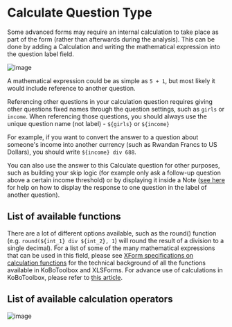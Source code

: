 # Calculate Question Type

Some advanced forms may require an internal calculation to take place as part of the form (rather than afterwards during the analysis). This can be done by adding a Calculation and writing the mathematical expression into the question label field.

![image](/images/calculate_questions/calculation.gif)

A mathematical expression could be as simple as `5 + 1`, but most likely it would include reference to another question.

Referencing other questions in your calculation question requires giving other questions fixed names through the question settings, such as `girls` or `income`. When referencing those questions, you should always use the unique question name (not label) - `${girls}` or `${income}`

For example, if you want to convert the answer to a question about someone's income into another currency (such as Rwandan Francs to US Dollars), you should write `${income} div 688`.

You can also use the answer to this Calculate question for other purposes, such as building your skip logic (for example only ask a follow-up question above a certain income threshold) or by displaying it inside a Note ([see here](responses_inside_question.md) for help on how to display the response to one question in the label of another question).

## List of available functions

There are a lot of different options available, such as the round() function (e.g. `round(${int_1} div ${int_2}, 1`) will round the result of a division to a single decimal). For a list of some of the many mathematical expressions that can be used in this field, please see [XForm specifications on calculation functions](https://docs.getodk.org/form-operators-functions/) for the technical background of all the functions available in KoBoToolbox and XLSForms. For advance use of calculations in KoBoToolbox, please refer to [this article](advanced_calculate.md).

## List of available calculation operators

![image](/images/calculate_questions/operator.png)
